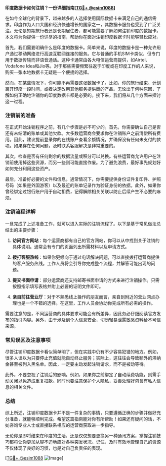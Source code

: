 **印度数据卡如何注销？一份详细指南[[TG💪+ @esim1088](https://t.me/s/esim1088)]**

在如今全球化的背景下，越来越多的人选择使用国际数据卡来满足自己的通信需求。印度作为人口大国和经济快速增长的国家之一，其数据卡服务也受到了广泛关注。无论是短期旅行者还是长期居住者，都可能需要了解如何注销印度的数据卡。本文将为你提供一份详尽的指南，帮助你在面对注销印度数据卡时能够轻松应对。

首先，我们需要明确什么是印度的数据卡。简单来说，印度的数据卡是一种允许用户通过移动网络进行高速互联网连接的服务。它与普通的手机SIM卡类似，但专门用于数据传输而非语音通话。这种卡通常由各大电信运营商提供，如Airtel、Vodafone Idea和Jio等。对于那些需要频繁往返于印度或在印度工作的人来说，购买一张本地数据卡无疑是一个便捷的选择。

然而，在某些情况下，你可能不再需要这张数据卡了。比如，你的旅行结束、计划离开印度一段时间，或者决定改用其他服务提供商的产品。无论出于何种原因，了解如何正确地注销你的印度数据卡都是必要的。接下来，我们将从几个方面来探讨这一过程。

### 注销前的准备

在正式开始注销程序之前，有几个步骤是必不可少的。首先，你需要确认自己是否还有未结清的账单或其他欠款。大多数运营商会要求你在注销账户之前清偿所有费用。因此，建议提前登录你的在线账户查看余额情况，并确保没有任何未支付的款项。如果存在任何问题，及时联系客服解决是非常重要的。

其次，检查是否有任何剩余的数据流量或积分可以兑换。有些运营商允许用户在注销前使用掉这些资源，而另一些则可能直接作废。为了避免浪费，最好事先规划好如何充分利用这些资产。

最后，准备好必要的文件和信息。通常情况下，你需要提供身份证件复印件、护照号码（如果是外国游客）以及最近的账单记录作为验证身份的依据。此外，如果你曾经绑定过银行账户用于自动扣费，记得解除相关关联以防止后续产生不必要的麻烦。

### 注销流程详解

一旦完成了上述准备工作，就可以进入实际的注销流程了。以下是基于常见做法总结出的主要步骤：

1. **访问官方网站**：每个运营商都有自己的官方网站，你可以从中找到关于注销的具体说明。通常会有专门的页面列出所需材料以及申请方式。
   
2. **拨打客服热线**：如果你更倾向于通过电话解决问题，可以直接拨打运营商提供的客户服务热线。工作人员将会引导你完成整个流程，并解答可能出现的问题。

3. **提交书面申请**：部分运营商还支持邮寄书面申请的方式来进行注销操作。只需按照指示填写表格并附上必要的证明文件即可。

4. **亲自前往营业厅**：对于不熟悉线上操作的朋友而言，亲自到附近的营业网点办理也是一个不错的选择。在这里，工作人员会协助你完成所有必需的操作。

需要注意的是，不同运营商的具体要求可能会有所差异，因此务必仔细阅读官方发布的指引内容。另外，由于涉及到个人信息安全，切勿轻易泄露敏感资料给不可信来源。

### 常见误区及注意事项

尽管注销印度数据卡看似简单明了，但在实践中仍有不少容易犯错的地方。例如，很多人误以为只要停止充值就能自动终止服务；实际上，这往往会导致额外的滞纳金甚至被列入黑名单。因此，一定要主动发起注销请求，而不是被动等待。

此外，不要忽视了注销后的影响。例如，如果你之前绑定了自动续费功能，则需手动关闭以免造成重复扣款。同时也要注意保护个人隐私，妥善处理好包含有私人信息的相关文件。

### 总结

综上所述，注销印度数据卡并不是一件复杂的事情，只要遵循正确的步骤并做好充分准备，就能够顺利完成。希望这篇指南能对你有所帮助！如果还有疑问的话，不妨咨询专业人士或直接联系相应的运营商获取进一步指导。

无论你是即将结束在印度的生活，还是仅仅想要更换另一种通讯方案，掌握注销技巧都将让你更加从容不迫地应对各种突发状况。记住，及时有效地管理自己的资源不仅体现了良好的习惯，也是对自己负责任的表现。

[[TG💪+ @esim1088](https://t.me/s/esim1088) ![Image](https://i.postimg.cc/4NQfJmqS/Snipaste-2025-05-13-00-14-12.png)]
